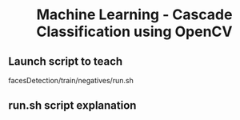 # <p align="center">Machine Learning - Cascade Classification using OpenCV</p>

## Launch script to teach
facesDetection/train/negatives/run.sh

## run.sh script explanation


